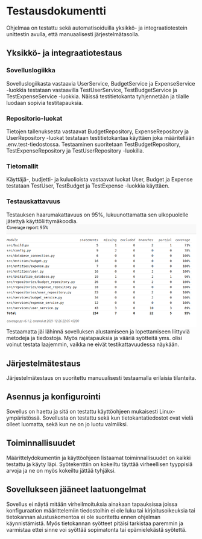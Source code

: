 # Testausdokumentti

Ohjelmaa on testattu sekä automatisoiduilla yksikkö- ja integraatiotestein unittestin avulla, että manuaalisesti järjestelmätasolla.

## Yksikkö- ja integraatiotestaus

### Sovelluslogiikka

Sovelluslogiikasta vastaavia UserService, BudgetService ja ExpenseService -luokkia testataan vastaavilla TestUserService, TestBudgetService ja TestExpenseService -luokkia. Näissä testitietokanta tyhjennetään ja tilalle luodaan sopivia testitapauksia.

### Repositorio-luokat

Tietojen tallenuksesta vastaavat BudgetRepository, ExpenseRepository ja UserRepository -luokat testataan testitietokantaa käyttäen joka määritellään .env.test-tiedostossa. Testaaminen suoritetaan TestBudgetRepository, TestExpenseRepository ja TestUserRepository -luokilla.

### Tietomallit

Käyttäjä-, budjetti- ja kuluolioista vastaavat luokat User, Budget ja Expense testataan TestUser, TestBudget ja TestExpense -luokkia käyttäen.

### Testauskattavuus

Testauksen haarumakattavuus on 95%, lukuunottamatta sen ulkopuolelle jätettyä käyttöliittymäkoodia.
![testikattavuus](./kuvat/coveragereport.png)
Testaamatta jäi lähinnä sovelluksen alustamiseen ja lopettamiseen liittyviä metodeja ja tiedostoja. Myös rajatapauksia ja vääriä syötteitä yms. olisi voinut testata laajemmin, vaikka ne eivät testikattavuudessa näykään.

## Järjestelmätestaus

Järjestelmätestaus on suoritettu manuualisesti testaamalla erilaisia tilanteita.

## Asennus ja konfigurointi

Sovellus on haettu ja sitä on testattu käyttöohjeen mukaisesti Linux-ympäristössä. Sovellusta on testattu sekä kun tietokantatiedostot ovat vielä olleet luomatta, sekä kun ne on jo luotu valmiiksi.

## Toiminnallisuudet

Määrittelydokumentin ja käyttöohjeen listaamat toiminnallisuudet on kaikki testattu ja käyty läpi. Syötekenttiin on kokeiltu täyttää virheellisen tyyppisiä arvoja ja ne on myös kokeiltu jättää tyhjäksi.

## Sovellukseen jääneet laatuongelmat

Sovellus ei näytä mitään virheilmoituksia ainakaan tapauksissa joissa konfiguraation määrittelemiin tiedostoihin ei ole luku tai kirjoitusoikeuksia tai tietokannan alustuskomentoa ei ole suoritettu ennen ohjelman käynnistämistä. Myös tietokannan syötteet pitäisi tarkistaa paremmin ja varmistaa ettei sinne voi syöttää sopimatonta tai epämielekästä syötettä.